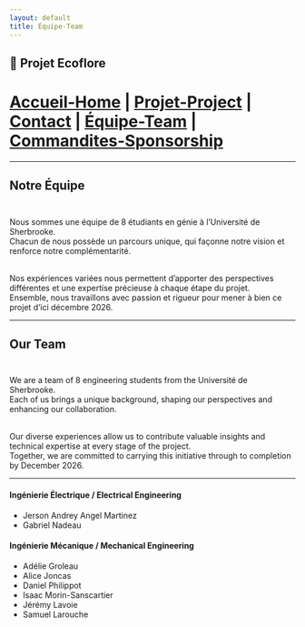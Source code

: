 ```yaml
---
layout: default
title: Équipe-Team
---
```


## 🌱 Projet Ecoflore
# [Accueil-Home](index.md)  |  [Projet-Project](projet.md)  |  [Contact](contact.md)  |  [Équipe-Team](Team.md)  |  [Commandites-Sponsorship](commandites.md)

---

##  Notre Équipe <br><br>

Nous sommes une équipe de 8 étudiants en génie à l’Université de Sherbrooke.<br>
Chacun de nous possède un parcours unique, qui façonne notre vision et renforce notre complémentarité.<br><br>

Nos expériences variées nous permettent d’apporter des perspectives différentes et une expertise précieuse à chaque étape du projet.<br>
Ensemble, nous travaillons avec passion et rigueur pour mener à bien ce projet d’ici décembre 2026.<br>

---

## Our Team<br><br>

We are a team of 8 engineering students from the Université de Sherbrooke.<br>
Each of us brings a unique background, shaping our perspectives and enhancing our collaboration.<br><br>

Our diverse experiences allow us to contribute valuable insights and technical expertise at every stage of the project.<br>
Together, we are committed to carrying this initiative through to completion by December 2026.<br>

---

#### Ingénierie Électrique / Electrical Engineering
- Jerson Andrey Angel Martinez
- Gabriel Nadeau

#### Ingénierie Mécanique / Mechanical Engineering
- Adélie Groleau
- Alice Joncas
- Daniel Philippot
- Isaac Morin-Sanscartier
- Jérémy Lavoie
- Samuel Larouche
